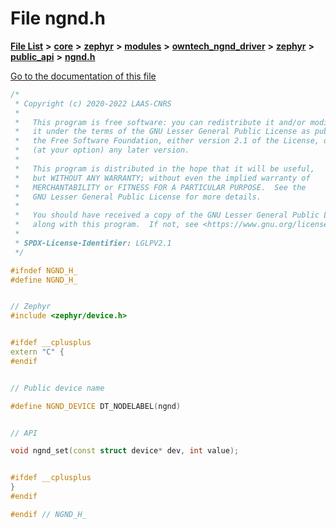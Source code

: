 

# File ngnd.h

[**File List**](files.md) **>** [**core**](dir_771164b9325b04f1442f7a3ffa8ecb89.md) **>** [**zephyr**](dir_09002e7ce91f09aeb040dfd1861a47f4.md) **>** [**modules**](dir_6d0fb8ab814c517e7f155fb837e32f72.md) **>** [**owntech\_ngnd\_driver**](dir_487909855ff81a58e51ecefcc10df3bb.md) **>** [**zephyr**](dir_c984519a7bdbe6c0d73dd876f54bf8c6.md) **>** [**public\_api**](dir_b84e60c9f86d8ee8d4badbb0cfc94e11.md) **>** [**ngnd.h**](ngnd_8h.md)

[Go to the documentation of this file](ngnd_8h.md)


```C++
/*
 * Copyright (c) 2020-2022 LAAS-CNRS
 *
 *   This program is free software: you can redistribute it and/or modify
 *   it under the terms of the GNU Lesser General Public License as published by
 *   the Free Software Foundation, either version 2.1 of the License, or
 *   (at your option) any later version.
 *
 *   This program is distributed in the hope that it will be useful,
 *   but WITHOUT ANY WARRANTY; without even the implied warranty of
 *   MERCHANTABILITY or FITNESS FOR A PARTICULAR PURPOSE.  See the
 *   GNU Lesser General Public License for more details.
 *
 *   You should have received a copy of the GNU Lesser General Public License
 *   along with this program.  If not, see <https://www.gnu.org/licenses/>.
 *
 * SPDX-License-Identifier: LGLPV2.1
 */

#ifndef NGND_H_
#define NGND_H_


// Zephyr
#include <zephyr/device.h>


#ifdef __cplusplus
extern "C" {
#endif


// Public device name

#define NGND_DEVICE DT_NODELABEL(ngnd)


// API

void ngnd_set(const struct device* dev, int value);


#ifdef __cplusplus
}
#endif

#endif // NGND_H_
```


